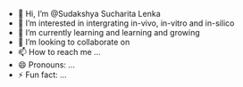 - 👋 Hi, I’m @Sudakshya Sucharita Lenka
- 👀 I’m interested in intergrating in-vivo, in-vitro and in-silico
- 🌱 I’m currently learning and learning and growing
- 💞️ I’m looking to collaborate on 
- 📫 How to reach me ...
- 😄 Pronouns: ...
- ⚡ Fun fact: ...

<!---
Sudakshya/Sudakshya is a ✨ special ✨ repository because its `README.md` (this file) appears on your GitHub profile.
You can click the Preview link to take a look at your changes.
--->
